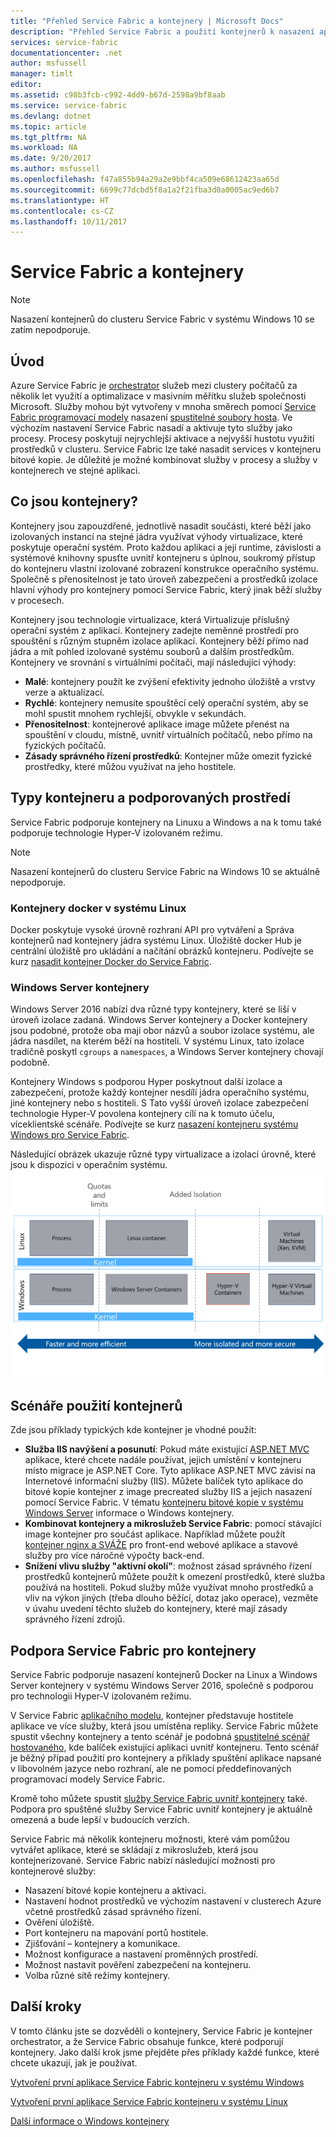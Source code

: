 ```yaml
---
title: "Přehled Service Fabric a kontejnery | Microsoft Docs"
description: "Přehled Service Fabric a použití kontejnerů k nasazení aplikací mikroslužby. Tento článek obsahuje přehled použití kontejnery a možnosti dostupné v Service Fabric."
services: service-fabric
documentationcenter: .net
author: msfussell
manager: timlt
editor: 
ms.assetid: c98b3fcb-c992-4dd9-b67d-2598a9bf8aab
ms.service: service-fabric
ms.devlang: dotnet
ms.topic: article
ms.tgt_pltfrm: NA
ms.workload: NA
ms.date: 9/20/2017
ms.author: msfussell
ms.openlocfilehash: f47a855b94a29a2e9bbf4ca509e68612423aa65d
ms.sourcegitcommit: 6699c77dcbd5f8a1a2f21fba3d0a0005ac9ed6b7
ms.translationtype: HT
ms.contentlocale: cs-CZ
ms.lasthandoff: 10/11/2017
---
```

# <a name="service-fabric-and-containers"></a>Service Fabric a kontejnery
> [!NOTE]
> Nasazení kontejnerů do clusteru Service Fabric v systému Windows 10 se zatím nepodporuje. 
>   

## <a name="introduction"></a>Úvod
Azure Service Fabric je [orchestrator](service-fabric-cluster-resource-manager-introduction.md) služeb mezi clustery počítačů za několik let využití a optimalizace v masivním měřítku služeb společnosti Microsoft. Služby mohou být vytvořeny v mnoha směrech pomocí [Service Fabric programovací modely](service-fabric-choose-framework.md) nasazení [spustitelné soubory hosta](service-fabric-deploy-existing-app.md). Ve výchozím nastavení Service Fabric nasadí a aktivuje tyto služby jako procesy. Procesy poskytují nejrychlejší aktivace a nejvyšší hustotu využití prostředků v clusteru. Service Fabric lze také nasadit services v kontejneru bitové kopie. Je důležité je možné kombinovat služby v procesy a služby v kontejnerech ve stejné aplikaci.   

## <a name="what-are-containers"></a>Co jsou kontejnery?
Kontejnery jsou zapouzdřené, jednotlivě nasadit součásti, které běží jako izolovaných instancí na stejné jádra využívat výhody virtualizace, které poskytuje operační systém. Proto každou aplikaci a její runtime, závislosti a systémové knihovny spusťte uvnitř kontejneru s úplnou, soukromý přístup do kontejneru vlastní izolované zobrazení konstrukce operačního systému. Společně s přenositelnost je tato úroveň zabezpečení a prostředků izolace hlavní výhody pro kontejnery pomocí Service Fabric, který jinak běží služby v procesech.

Kontejnery jsou technologie virtualizace, která Virtualizuje příslušný operační systém z aplikací. Kontejnery zadejte neměnné prostředí pro spouštění s různým stupněm izolace aplikací. Kontejnery běží přímo nad jádra a mít pohled izolované systému souborů a dalším prostředkům. Kontejnery ve srovnání s virtuálními počítači, mají následující výhody:

* **Malé**: kontejnery použít ke zvýšení efektivity jednoho úložiště a vrstvy verze a aktualizací.
* **Rychlé**: kontejnery nemusíte spouštěcí celý operační systém, aby se mohl spustit mnohem rychlejší, obvykle v sekundách.
* **Přenositelnost**: kontejnerové aplikace image můžete přenést na spouštění v cloudu, místně, uvnitř virtuálních počítačů, nebo přímo na fyzických počítačů.
* **Zásady správného řízení prostředků**: Kontejner může omezit fyzické prostředky, které můžou využívat na jeho hostitele.

## <a name="container-types-and-supported-environments"></a>Typy kontejneru a podporovaných prostředí
Service Fabric podporuje kontejnery na Linuxu a Windows a na k tomu také podporuje technologie Hyper-V izolovaném režimu. 

> [!NOTE]
> Nasazení kontejnerů do clusteru Service Fabric na Windows 10 se aktuálně nepodporuje. 
> 

### <a name="docker-containers-on-linux"></a>Kontejnery docker v systému Linux
Docker poskytuje vysoké úrovně rozhraní API pro vytváření a Správa kontejnerů nad kontejnery jádra systému Linux. Úložiště docker Hub je centrální úložiště pro ukládání a načítání obrázků kontejneru.
Podívejte se kurz [nasadit kontejner Docker do Service Fabric](service-fabric-get-started-containers-linux.md).

### <a name="windows-server-containers"></a>Windows Server kontejnery
Windows Server 2016 nabízí dva různé typy kontejnery, které se liší v úroveň izolace zadaná. Windows Server kontejnery a Docker kontejnery jsou podobné, protože oba mají obor názvů a soubor izolace systému, ale jádra nasdílet, na kterém běží na hostiteli. V systému Linux, tato izolace tradičně poskytl `cgroups` a `namespaces`, a Windows Server kontejnery chovají podobně.

Kontejnery Windows s podporou Hyper poskytnout další izolace a zabezpečení, protože každý kontejner nesdílí jádra operačního systému, jiné kontejnery nebo s hostiteli. S Tato vyšší úroveň izolace zabezpečení technologie Hyper-V povolena kontejnery cílí na k tomuto účelu, víceklientské scénáře.
Podívejte se kurz [nasazení kontejneru systému Windows pro Service Fabric](service-fabric-get-started-containers.md).

Následující obrázek ukazuje různé typy virtualizace a izolaci úrovně, které jsou k dispozici v operačním systému.
![Platforma Service Fabric][Image1]

## <a name="scenarios-for-using-containers"></a>Scénáře použití kontejnerů
Zde jsou příklady typických kde kontejner je vhodné použít:

* **Služba IIS navýšení a posunutí**: Pokud máte existující [ASP.NET MVC](https://www.asp.net/mvc) aplikace, které chcete nadále používat, jejich umístění v kontejneru místo migrace je ASP.NET Core. Tyto aplikace ASP.NET MVC závisí na Internetové informační služby (IIS). Můžete balíček tyto aplikace do bitové kopie kontejner z image precreated služby IIS a jejich nasazení pomocí Service Fabric. V tématu [kontejneru bitové kopie v systému Windows Server](https://docs.microsoft.com/en-us/virtualization/windowscontainers/quick-start/quick-start-windows-server) informace o Windows kontejnery.
* **Kombinovat kontejnery a mikroslužeb Service Fabric**: pomocí stávající image kontejner pro součást aplikace. Například můžete použít [kontejner nginx a SVÁŽE](https://hub.docker.com/_/nginx/) pro front-end webové aplikace a stavové služby pro více náročné výpočty back-end.
* **Snížení vlivu služby "aktivní okolí"**: možnost zásad správného řízení prostředků kontejnerů můžete použít k omezení prostředků, které služba používá na hostiteli. Pokud služby může využívat mnoho prostředků a vliv na výkon jiných (třeba dlouho běžící, dotaz jako operace), vezměte v úvahu uvedení těchto služeb do kontejnery, které mají zásady správného řízení zdrojů.

## <a name="service-fabric-support-for-containers"></a>Podpora Service Fabric pro kontejnery
Service Fabric podporuje nasazení kontejnerů Docker na Linux a Windows Server kontejnery v systému Windows Server 2016, společně s podporou pro technologii Hyper-V izolovaném režimu. 

V Service Fabric [aplikačního modelu](service-fabric-application-model.md), kontejner představuje hostitele aplikace ve více služby, která jsou umístěna repliky. Service Fabric můžete spustit všechny kontejnery a tento scénář je podobná [spustitelné scénář hostovaného](service-fabric-deploy-existing-app.md), kde balíček existující aplikaci uvnitř kontejneru. Tento scénář je běžný případ použití pro kontejnery a příklady spuštění aplikace napsané v libovolném jazyce nebo rozhraní, ale ne pomocí předdefinovaných programovací modely Service Fabric.

Kromě toho můžete spustit [služby Service Fabric uvnitř kontejnery](service-fabric-services-inside-containers.md) také. Podpora pro spuštěné služby Service Fabric uvnitř kontejnery je aktuálně omezená a bude lepší v budoucích verzích.

Service Fabric má několik kontejneru možnosti, které vám pomůžou vytvářet aplikace, které se skládají z mikroslužeb, která jsou kontejnerizované. Service Fabric nabízí následující možnosti pro kontejnerové služby:

* Nasazení bitové kopie kontejneru a aktivaci.
* Nastavení hodnot prostředků ve výchozím nastavení v clusterech Azure včetně prostředků zásad správného řízení.
* Ověření úložiště.
* Port kontejneru na mapování portů hostitele.
* Zjišťování – kontejnery a komunikace.
* Možnost konfigurace a nastavení proměnných prostředí.
* Možnost nastavit pověření zabezpečení na kontejneru.
* Volba různé sítě režimy kontejnery.

## <a name="next-steps"></a>Další kroky
V tomto článku jste se dozvěděli o kontejnery, Service Fabric je kontejner orchestrator, a že Service Fabric obsahuje funkce, které podporují kontejnery. Jako další krok jsme přejděte přes příklady každé funkce, které chcete ukazují, jak je používat.

[Vytvoření první aplikace Service Fabric kontejneru v systému Windows](service-fabric-get-started-containers.md)

[Vytvoření první aplikace Service Fabric kontejneru v systému Linux](service-fabric-get-started-containers-linux.md)

[Další informace o Windows kontejnery](https://docs.microsoft.com/en-us/virtualization/windowscontainers/about/)

[Image1]: media/service-fabric-containers/Service-Fabric-Types-of-Isolation.png
